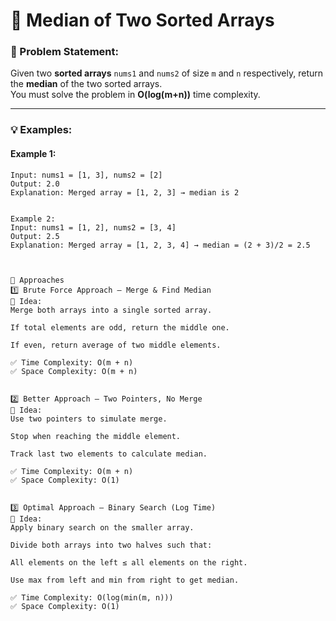 # 🧮 Median of Two Sorted Arrays

### 📌 Problem Statement:
Given two **sorted arrays** `nums1` and `nums2` of size `m` and `n` respectively, return the **median** of the two sorted arrays.  
You must solve the problem in **O(log(m+n))** time complexity.

---

### 💡 Examples:

#### Example 1:
```text
Input: nums1 = [1, 3], nums2 = [2]
Output: 2.0
Explanation: Merged array = [1, 2, 3] → median is 2


Example 2:
Input: nums1 = [1, 2], nums2 = [3, 4]
Output: 2.5
Explanation: Merged array = [1, 2, 3, 4] → median = (2 + 3)/2 = 2.5



🧠 Approaches
1️⃣ Brute Force Approach – Merge & Find Median
🔧 Idea:
Merge both arrays into a single sorted array.

If total elements are odd, return the middle one.

If even, return average of two middle elements.

✅ Time Complexity: O(m + n)
✅ Space Complexity: O(m + n)


2️⃣ Better Approach – Two Pointers, No Merge
🔧 Idea:
Use two pointers to simulate merge.

Stop when reaching the middle element.

Track last two elements to calculate median.

✅ Time Complexity: O(m + n)
✅ Space Complexity: O(1)


3️⃣ Optimal Approach – Binary Search (Log Time)
🔧 Idea:
Apply binary search on the smaller array.

Divide both arrays into two halves such that:

All elements on the left ≤ all elements on the right.

Use max from left and min from right to get median.

✅ Time Complexity: O(log(min(m, n)))
✅ Space Complexity: O(1)